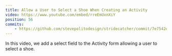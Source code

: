 ```yaml
---
title: Allow a User to Select a Shoe When Creating an Activity
video: https://www.youtube.com/embed/rreEmUxnXiY
position: 56
commits:
    - https://github.com/stevepolitodesign/stridecatcher/commit/7e7542de544657c72cdfa0a58d24ce13fd7d9992
---
```

In this video, we add a select field to the Activity form allowing a user to select a shoe.